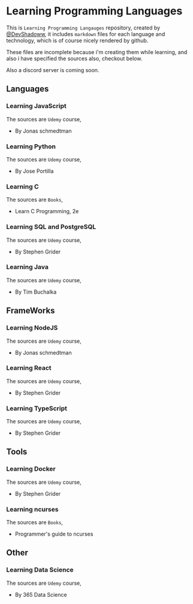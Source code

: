 # Learning Programming Languages

This is `Learning Programming Langauges` repository, created by [@DevShadoww](https://twitter.com/DevShadoww), it includes `markdown` files for each language and technology, which is of course nicely rendered by github.

These files are incomplete because i'm creating them while learning, and also i have specified the sources also, checkout below.

Also a discord server is coming soon.

## Languages

### Learning JavaScript

The sources are `Udemy` course,

- By Jonas schmedtman

### Learning Python

The sources are `Udemy` course,

- By Jose Portilla

### Learning C

The sources are `Books`,

- Learn C Programming, 2e

### Learning SQL and PostgreSQL

The sources are `Udemy` course,

- By Stephen Grider

### Learning Java

The sources are `Udemy` course,

- By Tim Buchalka

## FrameWorks

### Learning NodeJS

The sources are `Udemy` course,

- By Jonas schmedtman

### Learning React

The sources are `Udemy` course,

- By Stephen Grider

### Learning TypeScript

The sources are `Udemy` course,

- By Stephen Grider

## Tools

### Learning Docker

The sources are `Udemy` course,

- By Stephen Grider

### Learning ncurses

The sources are `Books`,

- Programmer's guide to ncurses

## Other

### Learning Data Science

The sources are `Udemy` course,

- By 365 Data Science
